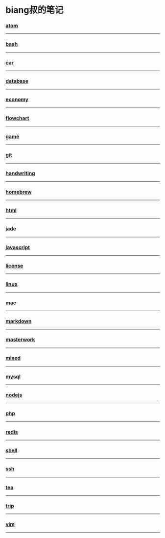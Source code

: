 biang叔的笔记
===========

### [atom](atom/index)

---

### [bash](bash/index)

---

### [car](car/index)

---

### [database](database/index)

---

### [economy](economy/index)

---

### [flowchart](flowchart/index)

---

### [game](game/index)

---

### [git](git/index)

---

### [handwriting](handwriting/index)

---

### [homebrew](homebrew/index)

---

### [html](html/index)

---

### [jade](jade/index)

---

### [javascript](javascript/index)

---

### [license](license/index)

---

### [linux](linux/index)

---

### [mac](mac/index)

---

### [markdown](markdown/index)

---

### [masterwork](masterwork/index)

---

### [mixed](mixed/index)

---

### [mysql](mysql/index)

---

### [nodejs](nodejs/index)

---

### [php](php/index)

---

### [redis](redis/index)

---

### [shell](shell/index)

---

### [ssh](ssh/index)

---

### [tea](tea/index)

---

### [trip](trip/index)

---

### [vim](vim/index)

---

